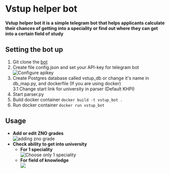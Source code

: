 # Vstup helper bot
**Vstup helper bot it is a simple telegram bot that helps applicants calculate their chances of getting into a speciality or find out where they can get into a certain field of study**

## Setting the bot up
1. Git clone the [bot](https://github.com/DrHohol/Internship-tasks.git)
2. Create file config.json and set your API-key for telegram bot </br>
![Configure apikey](https://i.ibb.co/FgJDjKn/Pasted-image-20220115201933.png)
3. Create Postgres database called vstup_db or change it's name in db_map.py, and dockerfile (If you are using docker) </br>
  3.1 Change start link for university in parser (Default KHPI)
4. Start parser.py
5. Build docker container 
	`docker build -t vstup_bot .`
6. Run docker container
	`docker run vstup_bot`
	
## Usage
- **Add or edit ZNO grades** </br>
![adding zno grade](https://i.ibb.co/mbW1cMT/image.png)
- **Check ability to get into university**
	- **For 1 speciality** </br>
	![Choose only 1 speciality](https://i.ibb.co/ZfQscGS/Pasted-image-20220115203430.png)
	- **For field of knowledge** </br>
	![](https://i.ibb.co/YPcNL6W/Pasted-image-20220115203558.png)
